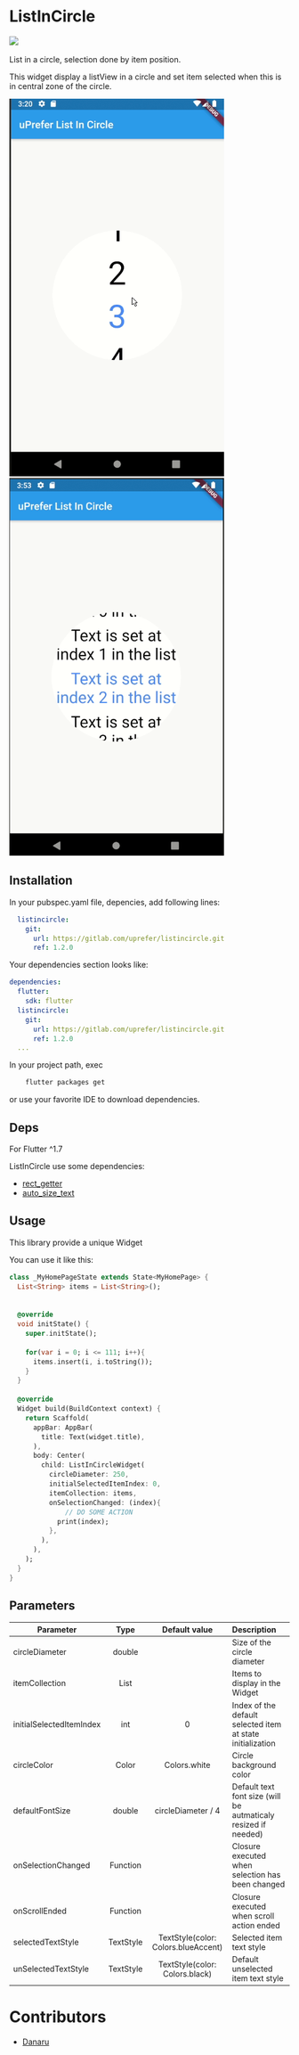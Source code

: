 # ListInCircle

![](https://upload.wikimedia.org/wikipedia/commons/1/17/Google-flutter-logo.png)


List in a circle, selection done by item position.

This widget display a listView in a circle and set item selected when this is in central zone of the circle.

![In Action!](screenshots/demo.gif) ![In Action!](screenshots/demo2.gif)

## Installation

In your pubspec.yaml file, depencies, add following lines:
```yaml
  listincircle:
    git:
      url: https://gitlab.com/uprefer/listincircle.git
      ref: 1.2.0
```

Your dependencies section looks like:

```yaml
dependencies:
  flutter:
    sdk: flutter
  listincircle:
    git:
      url: https://gitlab.com/uprefer/listincircle.git
      ref: 1.2.0
  ...
```

In your project path, exec 
```bash
    flutter packages get
```
or use your favorite IDE to download dependencies.

## Deps

For Flutter ^1.7

ListInCircle use some dependencies:
- [rect_getter](https://pub.dev/packages/rect_getter)
- [auto_size_text](https://pub.dev/packages/auto_size_text)

## Usage

This library provide a unique Widget

You can use it like this:

```dart
class _MyHomePageState extends State<MyHomePage> {
  List<String> items = List<String>();


  @override
  void initState() {
    super.initState();

    for(var i = 0; i <= 111; i++){
      items.insert(i, i.toString());
    }
  }

  @override
  Widget build(BuildContext context) {
    return Scaffold(
      appBar: AppBar(
        title: Text(widget.title),
      ),
      body: Center(
        child: ListInCircleWidget(
          circleDiameter: 250,
          initialSelectedItemIndex: 0,
          itemCollection: items,
          onSelectionChanged: (index){
              // DO SOME ACTION
            print(index);
          },
        ),
      ),
    );
  }
}
```

## Parameters

| Parameter      | Type         | Default value |Description |
| -------------- |:------------:|:------------: |:-----------|
| circleDiameter | double       |  | Size of the circle diameter |
| itemCollection | List<String> |  | Items to display in the Widget |
| initialSelectedItemIndex | int      | 0    | Index of the default selected item at state initialization |
| circleColor | Color | Colors.white | Circle background color |
| defaultFontSize | double | circleDiameter / 4 | Default text font size (will be autmaticaly resized if needed)  |
| onSelectionChanged | Function |  | Closure executed when selection has been changed |
| onScrollEnded | Function | | Closure executed when scroll action ended |
| selectedTextStyle | TextStyle | TextStyle(color: Colors.blueAccent) | Selected item text style |
| unSelectedTextStyle | TextStyle | TextStyle(color: Colors.black) | Default unselected item text style |

# Contributors

- [Danaru](https://gitlab.com/Danaru)
